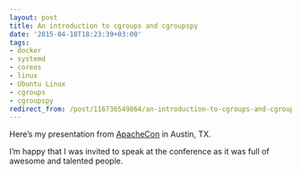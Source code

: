 ```yaml
---
layout: post
title: An introduction to cgroups and cgroupspy
date: '2015-04-18T18:23:39+03:00'
tags:
- docker
- systemd
- coreos
- linux
- Ubuntu Linux
- cgroups
- cgroupspy
redirect_from: /post/116736549864/an-introduction-to-cgroups-and-cgroupspy
---
```

Here’s my presentation from [ApacheCon](http://apachecon.com/) in Austin, TX.

<script async class="speakerdeck-embed" data-id="150bb1a9ed61402c8db2fd2aa9293729" data-ratio="1.33333333333333" src="//speakerdeck.com/assets/embed.js"></script><p>I&rsquo;m happy that I was invited to speak at the conference as it was full of awesome and talented people.</p>

